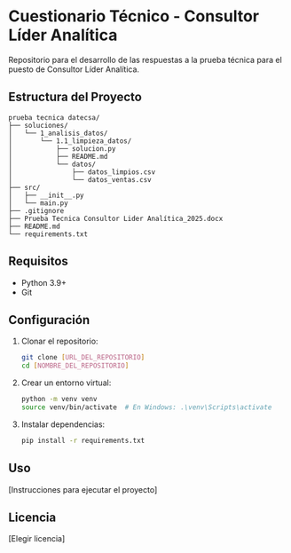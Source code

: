 # Cuestionario Técnico - Consultor Líder Analítica

Repositorio para el desarrollo de las respuestas a la prueba técnica para el puesto de Consultor Líder Analítica.

## Estructura del Proyecto

```
prueba tecnica datecsa/
├── soluciones/
│   └── 1_analisis_datos/
│       └── 1.1_limpieza_datos/
│           ├── solucion.py
│           ├── README.md
│           └── datos/
│               ├── datos_limpios.csv
│               └── datos_ventas.csv
├── src/
│   ├── __init__.py
│   └── main.py
├── .gitignore
├── Prueba Tecnica Consultor Lider Analítica_2025.docx
├── README.md
└── requirements.txt
```

## Requisitos

- Python 3.9+
- Git

## Configuración

1. Clonar el repositorio:
   ```bash
   git clone [URL_DEL_REPOSITORIO]
   cd [NOMBRE_DEL_REPOSITORIO]
   ```

2. Crear un entorno virtual:
   ```bash
   python -m venv venv
   source venv/bin/activate  # En Windows: .\venv\Scripts\activate
   ```

3. Instalar dependencias:
   ```bash
   pip install -r requirements.txt
   ```

## Uso

[Instrucciones para ejecutar el proyecto]

## Licencia

[Elegir licencia]

